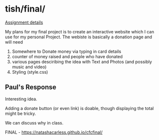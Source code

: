 # tish/final/

[Assignment details](/homework/final)

My plans for my final project is to create an interactive website which I can use for my personal Project. The webiste is basically a donation page and will need

1. Somewhere to Donate money via typing in card details 
2. counter of money raised and people who have donated 
3. various pages desciribing the idea with Text and Photos (and possibly music and video)
4. Styling (style.css)

## Paul's Response

Interesting idea.

Adding a donate button (or even link) is doable, though displaying the total might be tricky.

We can discuss why in class.

FINAL - https://natashacarless.github.io/cfcfinal/
